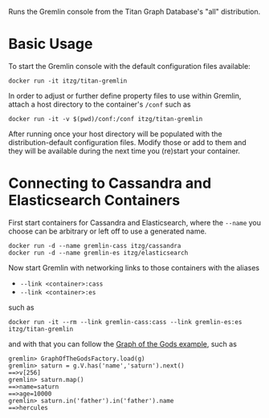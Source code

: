 Runs the Gremlin console from the Titan Graph Database's "all" distribution.

# Basic Usage

To start the Gremlin console with the default configuration files available:

    docker run -it itzg/titan-gremlin

In order to adjust or further define property files to use within Gremlin,
attach a host directory to the container's `/conf` such as

    docker run -it -v $(pwd)/conf:/conf itzg/titan-gremlin

After running once your host directory will be populated with the distribution-default
configuration files. Modify those or add to them and they will be available during
the next time you (re)start your container.

# Connecting to Cassandra and Elasticsearch Containers

First start containers for Cassandra and Elasticsearch, where the `--name` you choose
can be arbitrary or left off to use a generated name.

    docker run -d --name gremlin-cass itzg/cassandra 
    docker run -d --name gremlin-es itzg/elasticsearch

Now start Gremlin with networking links to those containers with the aliases

* `--link <container>:cass`
* `--link <container>:es`

such as

    docker run -it --rm --link gremlin-cass:cass --link gremlin-es:es itzg/titan-gremlin

and with that you can follow the
[Graph of the Gods example](http://s3.thinkaurelius.com/docs/titan/current/getting-started.html), such as

    gremlin> GraphOfTheGodsFactory.load(g)
    gremlin> saturn = g.V.has('name','saturn').next()
    ==>v[256]
    gremlin> saturn.map()
    ==>name=saturn
    ==>age=10000
    gremlin> saturn.in('father').in('father').name
    ==>hercules
